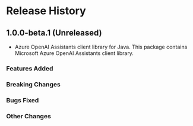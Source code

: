 # Release History

## 1.0.0-beta.1 (Unreleased)

- Azure OpenAI Assistants client library for Java.
  This package contains Microsoft Azure OpenAI Assistants client library.

### Features Added

### Breaking Changes

### Bugs Fixed

### Other Changes
